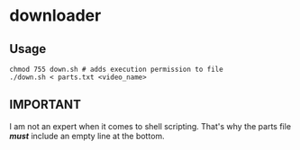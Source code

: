# downloader

## Usage

```
chmod 755 down.sh # adds execution permission to file
./down.sh < parts.txt <video_name>
```

## IMPORTANT

I am not an expert when it comes to shell scripting. That's why the parts file _**must**_ include an empty line at the bottom.
